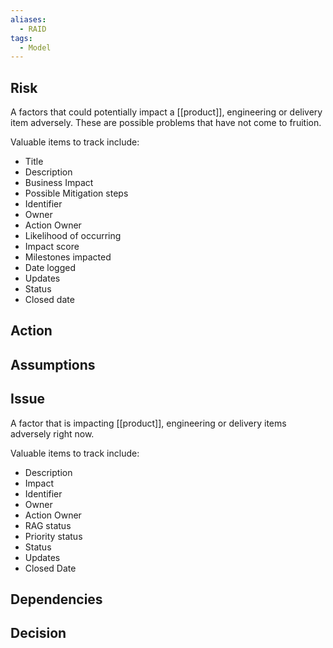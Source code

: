 ```yaml
---
aliases:
  - RAID
tags:
  - Model
---
```

## Risk
A factors that could potentially impact a [[product]], engineering or delivery item adversely. These are possible problems that have not come to fruition. 

Valuable items to track include:
- Title
- Description
- Business Impact
- Possible Mitigation steps
- Identifier
- Owner
- Action Owner
- Likelihood of occurring
- Impact score
- Milestones impacted
- Date logged
- Updates
- Status
- Closed date

## Action

## Assumptions


## Issue
A factor that is impacting [[product]], engineering or delivery items adversely right now.

Valuable items to track include:
- Description
- Impact
- Identifier
- Owner
- Action Owner
- RAG status
- Priority status
- Status
- Updates
- Closed Date

## Dependencies


## Decision